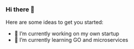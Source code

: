 ### Hi there 👋

Here are some ideas to get you started:

- 🔭 I’m currently working on my own startup
- 🌱 I’m currently learning GO and microservices

